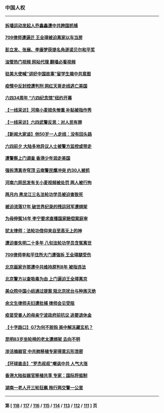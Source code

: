 ### 中国人权
---
#### [拆墙运动发起人乔鑫鑫遭中共跨国抓捕](../../pages/ncid278/n14009411.md?06050045) 
#### [709律师遭逼迁 王全璋被迫离家以车当房](../../pages/ncid278/n14009309.md?06050045) 
#### [彭立发、张展、李康梦获提名角逐诺贝尔和平奖](../../pages/ncid278/n14009215.md?06050045) 
#### [油管热门视频 网站代理 翻墙必看视频](http://138.2.39.72:81/youtube.html?epic-marker?06050045)
#### [驻美大使喊“讲好中国故事”留学生揭中共意图](../../pages/ncid278/n14009303.md?06050045) 
#### [疫情中反封控遭判刑 网红天哥走线逃亡美国](../../pages/ncid278/n14007927.md?06050045) 
#### [六四34周年 “六四纪念馆”纽约开幕](../../pages/ncid278/n14009057.md?06050045) 
#### [【一线采访】河南小麦损失惨重 补贴被指作秀](../../pages/ncid278/n14008833.md?06050045) 
#### [【一线采访】六四武警反思：对人民有罪](../../pages/ncid278/n14008993.md?06050045) 
#### [【新闻大家谈】他50岁一人走线：没有回头路](../../pages/ncid278/n14008870.md?06050045) 
#### [六四前夕 大陆多地异议人士被警方监控或带走](../../pages/ncid278/n14008691.md?06050045) 
#### [遭警察上门调查 香港少年润走美国](../../pages/ncid278/n14008372.md?06050045) 
#### [强拆清真寺穹顶 云南警民爆冲突 约30人被抓](../../pages/ncid278/n14008044.md?06050045) 
#### [河南六网民发有关小麦视频被处罚 两人被行拘](../../pages/ncid278/n14007777.md?06050045) 
#### [两月内 黑龙江三名法轮功学员被迫害致死](../../pages/ncid278/n14006552.md?06050045) 
#### [被迫流落17年 破世界纪录的残运冠军遭绑架](../../pages/ncid278/n14006004.md?06050045) 
#### [为母伸冤14年 李宁要求直播国家赔偿案庭审](../../pages/ncid278/n14004992.md?06050045) 
#### [犹太律师：法轮功信仰来自至高无上的神](../../pages/ncid278/n14005864.md?06050045) 
#### [遭迫害失明二十多年 八旬法轮功学员含冤离世](../../pages/ncid278/n14005431.md?06050045) 
#### [709律师李和平住所大门遭强拆 王全璋腿受伤](../../pages/ncid278/n14005785.md?06050045) 
#### [北京画家许那遭中共维持原判8年 被指违法](../../pages/ncid278/n14004182.md?06050045) 
#### [北京警方以查吸毒为由 上门逼迫王全璋离京](../../pages/ncid278/n14003750.md?06050045) 
#### [美众院中国小组通过提案 阻北京扰台与种族灭绝](../../pages/ncid278/n14003358.md?06050045) 
#### [余文生律师夫妇遭批捕 律师会见受阻](../../pages/ncid278/n14002366.md?06050045) 
#### [疫苗受害人的母亲宁波政府前抗议 追要退休金](../../pages/ncid278/n13995724.md?06050045) 
#### [【十字路口】G7为何不脱钩 美中解冻藏玄机？](../../pages/ncid278/n14002513.md?06050045) 
#### [昆明83岁坐轮椅的老太遭绑架 去向不明](../../pages/ncid278/n14000874.md?06050045) 
#### [涉活摘器官 中共肺移植专家得意忘形泄密](../../pages/ncid278/n14001686.md?06050045) 
#### [【环球直击】“罗杰叔叔”嘲讽中共 人气大涨](../../pages/ncid278/n14001783.md?06050045) 
#### [香港大陆拟器官移植共享 专家：国际将抵制](../../pages/ncid278/n14001065.md?06050045) 
#### [湖南一老人开三轮狂飙 拖行两交警一公里](../../pages/ncid278/n14000929.md?06050045) 

---
#### 第 [ [118](./118.md?06050045) / [117](./117.md?06050045) / [116](./116.md?06050045) / [115](./115.md?06050045) / [114](./114.md?06050045) / [113](./113.md?06050045) / [112](./112.md?06050045) / [111](./111.md?06050045) ] 页
